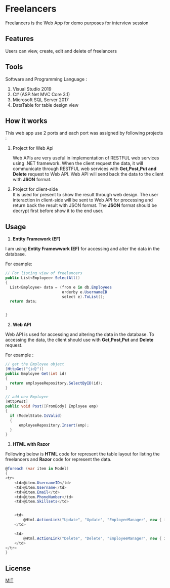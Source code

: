 # Freelancers

Freelancers is the Web App for demo purposes for interview session 

## Features

Users can view, create, edit and delete of freelancers 

## Tools

Software and Programming Language :
1. Visual Studio 2019
2. C# (ASP.Net MVC Core 3.1)
3. Microsoft SQL Server 2017
4. DataTable for table design view

## How it works

This web app use 2 ports and each port was assigned by following projects :

1. Project for Web Api  

   Web APIs are very useful in implementation of RESTFUL web services using .NET framework. When the client request the data, it will communicate through RESTFUL web services with **Get,Post,Put and Delete** request to Web API. Web API will send back the data to the client with **JSON** format.

2. Project for client-side  
It is used for present to show the result through web design. The user interaction in client-side will be sent to Web API for processing and return back the result with JSON format. The **JSON** format should be decrypt first before show it to the end user.

## Usage

1. **Entity Framework (EF)**  

I am using **Entity Framewwork (EF)** for accessing and alter the data in the database. 

For example:

  ```csharp
// For listing view of freelancers
public List<Employee> SelectAll()
{
	List<Employee> data = (from e in db.Employees
						   orderby e.UsernameID
						   select e).ToList();
	return data;


}
```

2. **Web API**

Web API is used for accessing and altering the data in the database. To accessing the data, the client should use with **Get,Post,Put** and **Delete** request.

For example :

  ```csharp
// get the Employee object
[HttpGet("{id}")]
public Employee Get(int id)
{
	return employeeRepository.SelectByID(id);
}

// add new Employee 
[HttpPost]
public void Post([FromBody] Employee emp)
{
	if (ModelState.IsValid)
	{
		employeeRepository.Insert(emp);
	}
}
```
3. **HTML with Razor**  

Following below is **HTML** code for represent the table layout for listing the freelancers and **Razor** code for represent the data.


```csharp
@foreach (var item in Model)
{
<tr>
	<td>@item.UsernameID</td>
	<td>@item.Username</td>
	<td>@item.Email</td>
	<td>@item.PhoneNumber</td>
	<td>@item.Skillsets</td>


	<td>
		@Html.ActionLink("Update", "Update", "EmployeeManager", new { id = item.UsernameID }, new { @class = "linkbutton" })
	</td>

	<td>
		@Html.ActionLink("Delete", "Delete", "EmployeeManager", new { id = item.UsernameID }, new { @class = "linkbutton" })
	</td>
</tr>
}
```

## License

[MIT](https://choosealicense.com/licenses/mit/)

